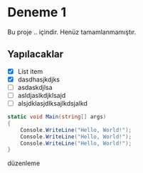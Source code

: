 # Deneme 1
Bu proje .. içindir. Henüz tamamlanmamıştır.

## Yapılacaklar
 - [x] List item
 - [x] dasdhasjkdjks
 - [ ] asdaskdjlsa
 - [ ] asldjaslkdjklsajd
 - [ ] alsjdklasjdlksajlkdsjalkd

```csharp
static void Main(string[] args)
{
    Console.WriteLine("Hello, World!");
    Console.WriteLine("Hello, World!");
    Console.WriteLine("Hello, World!");
}
```

düzenleme
